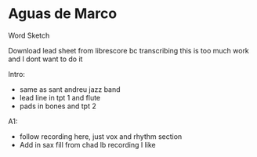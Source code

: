 # Aguas de Marco 

Word Sketch

Download lead sheet from librescore bc transcribing this is too much work and I dont want to do it

Intro:
- same as sant andreu jazz band
- lead line in tpt 1 and flute
- pads in bones and tpt 2

A1:
- follow recording here, just vox and rhythm section
- Add in sax fill from chad lb recording I like